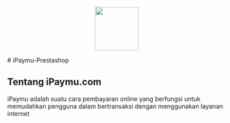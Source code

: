 <p align="center"><img width="100" src="https://scontent-sin2-2.xx.fbcdn.net/v/t1.0-9/38028694_1945065985552303_6803796700210135040_n.png?_nc_cat=108&_nc_oc=AQkPA0lC_IKIsnc8SR_WhlrIwH3_6Or52OGizDgCh2uvxf_vXRCzEpYb7-5OXmlJURk&_nc_ht=scontent-sin2-2.xx&oh=3eaa01aa15c63061e82e7f2dcf2009a7&oe=5DF755F6"></p>
# iPaymu-Prestashop

## Tentang iPaymu.com

iPaymu adalah suatu cara pembayaran online yang berfungsi untuk memudahkan pengguna dalam bertransaksi dengan menggunakan layanan internet
